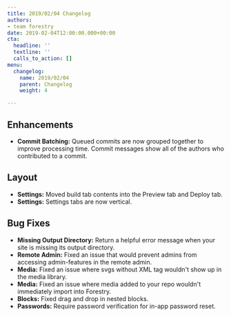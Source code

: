 ```yaml
---
title: 2019/02/04 Changelog
authors:
- team forestry
date: 2019-02-04T12:00:00.000+00:00
cta:
  headline: ''
  textline: ''
  calls_to_action: []
menu:
  changelog:
    name: 2019/02/04
    parent: Changelog
    weight: 4

---
```

## Enhancements

* **Commit Batching:** Queued commits are now grouped together to improve processing time. Commit messages show all of the authors who contributed to a commit.

## Layout

* **Settings:** Moved build tab contents into the Preview tab and Deploy tab.
* **Settings:** Settings tabs are now vertical.

## Bug Fixes

* **Missing Output Directory:**  Return a helpful error message when your site is missing its output directory.
* **Remote Admin:** Fixed an issue that would prevent admins from accessing admin-features in the remote admin.
* **Media:** Fixed an issue where svgs without XML tag wouldn't show up in the media library.
* **Media:** Fixed an issue where media added to your repo wouldn't immediately import into Forestry.
* **Blocks:** Fixed drag and drop in nested blocks.
* **Passwords:** Require password verification for in-app password reset.